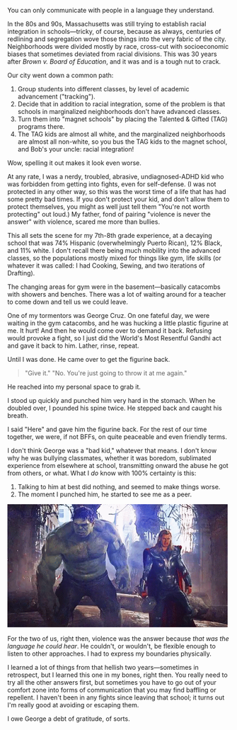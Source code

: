 You can only communicate with people in a language they understand.

In the 80s and 90s, Massachusetts was still trying to establish racial integration in schools—tricky, of course, because as always, centuries of redlining and segregation wove those things into the very fabric of the city. Neighborhoods were divided mostly by race, cross-cut with socioeconomic biases that sometimes deviated from racial divisions. This was 30 years after *Brown v. Board of Education*, and it was and is a tough nut to crack.

Our city went down a common path:

1. Group students into different classes, by level of academic advancement ("tracking").
2. Decide that in addition to racial integration, some of the problem is that schools in marginalized neighborhoods don't have advanced classes.
3. Turn them into "magnet schools" by placing the Talented & Gifted (TAG) programs there.
4. The TAG kids are almost all white, and the marginalized neighborhoods are almost all non-white, so you bus the TAG kids to the magnet school, and Bob's your uncle: racial integration!

Wow, spelling it out makes it look even worse.

At any rate, I was a nerdy, troubled, abrasive, undiagnosed-ADHD kid who was forbidden from getting into fights, even for self-defense. (I was not protected in any other way, so this was the worst time of a life that has had some pretty bad times. If you don't protect your kid, and don't allow them to protect themselves, you might as well just tell them "You're not worth protecting" out loud.) My father, fond of pairing "violence is never the answer" with violence, scared me more than bullies.

This all sets the scene for my 7th-8th grade experience, at a decaying school that was 74% Hispanic (overwhelmingly Puerto Rican), 12% Black, and 11% white. I don't recall there being much mobility into the advanced classes, so the populations mostly mixed for things like gym, life skills (or whatever it was called: I had Cooking, Sewing, and two iterations of Drafting).

The changing areas for gym were in the basement—basically catacombs with showers and benches. There was a lot of waiting around for a teacher to come down and tell us we could leave.

One of my tormentors was George Cruz. On one fateful day, we were waiting in the gym catacombs, and he was hucking a little plastic figurine at me. It hurt! And then he would come over to demand it back. Refusing would provoke a fight, so I just did the World's Most Resentful Gandhi act and gave it back to him. Lather, rinse, repeat. 

Until I was done. He came over to get the figurine back.

> "Give it."
> "No. You're just going to throw it at me again."

He reached into my personal space to grab it.

I stood up quickly and punched him very hard in the stomach. When he doubled over, I pounded his spine twice. He stepped back and caught his breath.

I said "Here" and gave him the figurine back. For the rest of our time together, we were, if not BFFs, on quite peaceable and even friendly terms.

I don't think George was a "bad kid," whatever that means. I don't know why he was bullying classmates, whether it was boredom, sublimated experience from elsewhere at school, transmitting onward the abuse he got from others, or what. What I *do* know with 100% certainty is this:

1. Talking to him at best did nothing, and seemed to make things worse.
2. The moment I punched him, he started to see me as a peer.

![Hulk punches Thor in a friendly way](hulk-and-thor-punch.gif "Hulk punches Thor in a friendly way")

For the two of us, right then, violence was the answer because *that was the language he could hear*. He couldn't, or wouldn't, be flexible enough to listen to other approaches. I had to express my boundaries physically.

I learned a lot of things from that hellish two years—sometimes in retrospect, but I learned this one in my bones, right then. You really need to try all the other answers first, but sometimes you have to go out of your comfort zone into forms of communication that you may find baffling or repellent. I haven't been in any fights since leaving that school; it turns out I'm really good at avoiding or escaping them.

I owe George a debt of gratitude, of sorts.
